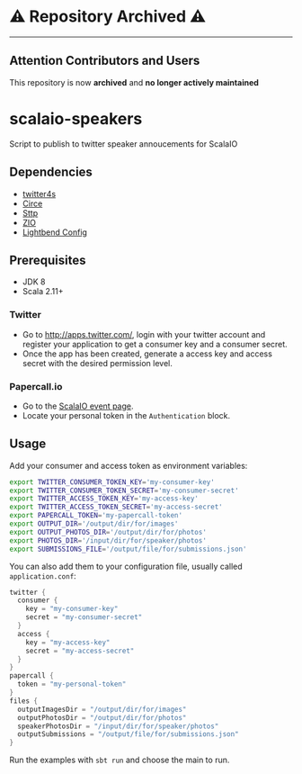 # :warning: Repository Archived :warning:

---

## Attention Contributors and Users

This repository is now **archived** and **no longer actively maintained**


# scalaio-speakers

Script to publish to twitter speaker annoucements for ScalaIO

## Dependencies
 
- [twitter4s](https://github.com/DanielaSfregola/twitter4s)
- [Circe](https://circe.github.io/circe/)
- [Sttp](https://github.com/softwaremill/sttp) 
- [ZIO](https://zio.dev) 
- [Lightbend Config](https://github.com/lightbend/config)

## Prerequisites

 * JDK 8
 * Scala 2.11+

### Twitter

- Go to http://apps.twitter.com/, login with your twitter account and register your application to get a consumer key and a consumer secret.
- Once the app has been created, generate a access key and access secret with the desired permission level.

### Papercall.io

- Go to the [ScalaIO event page](https://www.papercall.io/events/2207/apidocs).
- Locate your personal token in the `Authentication` block.

## Usage
Add your consumer and access token as environment variables:

```bash
export TWITTER_CONSUMER_TOKEN_KEY='my-consumer-key'
export TWITTER_CONSUMER_TOKEN_SECRET='my-consumer-secret'
export TWITTER_ACCESS_TOKEN_KEY='my-access-key'
export TWITTER_ACCESS_TOKEN_SECRET='my-access-secret'
export PAPERCALL_TOKEN='my-papercall-token'
export OUTPUT_DIR='/output/dir/for/images'
export OUTPUT_PHOTOS_DIR='/output/dir/for/photos'
export PHOTOS_DIR='/input/dir/for/speaker/photos'
export SUBMISSIONS_FILE='/output/file/for/submissions.json'
```

You can also add them to your configuration file, usually called `application.conf`:
```scala
twitter {
  consumer {
    key = "my-consumer-key"
    secret = "my-consumer-secret"
  }
  access {
    key = "my-access-key"
    secret = "my-access-secret"
  }
}
papercall {
  token = "my-personal-token"
}
files {
  outputImagesDir = "/output/dir/for/images"
  outputPhotosDir = "/output/dir/for/photos"
  speakerPhotosDir = "/input/dir/for/speaker/photos"
  outputSubmissions = "/output/file/for/submissions.json"
}
```

Run the examples with ```sbt run``` and choose the main to run.


